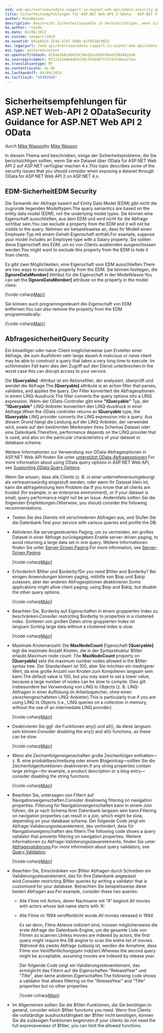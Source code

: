 ```yaml
---
uid: web-api/overview/odata-support-in-aspnet-web-api/odata-security-guidance
title: Sicherheitsempfehlungen für ASP.NET Web-API 2-OData - ASP.NET 4.x
author: MikeWasson
description: Beschreibt Sicherheitsaspekte zu berücksichtigen, wenn Sie ein Dataset über OData für ASP.NET Web API 2 auf ASP.NET verfügbar machen 4.x.
ms.author: riande
ms.date: 02/06/2013
ms.custom: seoapril2019
ms.assetid: b91e6424-1544-4747-bd0b-d1f8418c9653
msc.legacyurl: /web-api/overview/odata-support-in-aspnet-web-api/odata-security-guidance
msc.type: authoredcontent
ms.openlocfilehash: 8194a368cb0629c30e32ec05bf4bed150d442ad8
ms.sourcegitcommit: 0f1119340e4464720cfd16d0ff15764746ea1fea
ms.translationtype: MT
ms.contentlocale: de-DE
ms.lasthandoff: 04/09/2019
ms.locfileid: "59393508"
---
```

# <a name="security-guidance-for-aspnet-web-api-2-odata"></a><span data-ttu-id="775d6-103">Sicherheitsempfehlungen für ASP.NET Web-API 2 OData</span><span class="sxs-lookup"><span data-stu-id="775d6-103">Security Guidance for ASP.NET Web API 2 OData</span></span>

<span data-ttu-id="775d6-104">durch [Mike Wasson](https://github.com/MikeWasson)</span><span class="sxs-lookup"><span data-stu-id="775d6-104">by [Mike Wasson](https://github.com/MikeWasson)</span></span>

<span data-ttu-id="775d6-105">In diesem Thema wird beschrieben, einige der Sicherheitsprobleme, die Sie berücksichtigen sollten, wenn Sie ein Dataset über OData für ASP.NET Web API 2 auf ASP.NET verfügbar machen 4.x.</span><span class="sxs-lookup"><span data-stu-id="775d6-105">This topic describes some of the security issues that you should consider when exposing a dataset through OData for ASP.NET Web API 2 on ASP.NET 4.x.</span></span>

## <a name="edm-security"></a><span data-ttu-id="775d6-106">EDM-Sicherheit</span><span class="sxs-lookup"><span data-stu-id="775d6-106">EDM Security</span></span>

<span data-ttu-id="775d6-107">Die Semantik der Abfrage basiert auf Entity Data Model (EDM) gibt nicht die zugrunde liegenden Modelltypen.</span><span class="sxs-lookup"><span data-stu-id="775d6-107">The query semantics are based on the entity data model (EDM), not the underlying model types.</span></span> <span data-ttu-id="775d6-108">Sie können eine Eigenschaft ausschließen, aus dem EDM und wird nicht für die Abfrage sichtbar sein.</span><span class="sxs-lookup"><span data-stu-id="775d6-108">You can exclude a property from the EDM and it will not be visible to the query.</span></span> <span data-ttu-id="775d6-109">Nehmen wir beispielsweise an, dass Ihr Modell einen Employee-Typ mit einem Gehalt-Eigenschaft enthält.</span><span class="sxs-lookup"><span data-stu-id="775d6-109">For example, suppose your model includes an Employee type with a Salary property.</span></span> <span data-ttu-id="775d6-110">Sie sollten diese Eigenschaft des EDM, um es von Clients ausblenden ausgeschlossen werden.</span><span class="sxs-lookup"><span data-stu-id="775d6-110">You might want to exclude this property from the EDM to hide it from clients.</span></span>

<span data-ttu-id="775d6-111">Es gibt zwei Möglichkeiten, eine Eigenschaft vom EDM ausschließen.</span><span class="sxs-lookup"><span data-stu-id="775d6-111">There are two ways to exclude a property from the EDM.</span></span> <span data-ttu-id="775d6-112">Sie können festlegen, die **[IgnoreDataMember]** Attribut für die Eigenschaft in der Modellklasse:</span><span class="sxs-lookup"><span data-stu-id="775d6-112">You can set the **[IgnoreDataMember]** attribute on the property in the model class:</span></span>

[!code-csharp[Main](odata-security-guidance/samples/sample1.cs)]

<span data-ttu-id="775d6-113">Sie können auch programmgesteuert die-Eigenschaft von EDM entfernen:</span><span class="sxs-lookup"><span data-stu-id="775d6-113">You can also remove the property from the EDM programmatically:</span></span>

[!code-csharp[Main](odata-security-guidance/samples/sample2.cs)]

## <a name="query-security"></a><span data-ttu-id="775d6-114">Abfragesicherheit</span><span class="sxs-lookup"><span data-stu-id="775d6-114">Query Security</span></span>

<span data-ttu-id="775d6-115">Ein böswilliger oder naive-Client möglicherweise zum Erstellen einer Abfrage, die zum Ausführen sehr lange dauert.</span><span class="sxs-lookup"><span data-stu-id="775d6-115">A malicious or naive client may be able to construct a query that takes a very long time to execute.</span></span> <span data-ttu-id="775d6-116">Im schlimmsten Fall kann dies den Zugriff auf den Dienst unterbrechen.</span><span class="sxs-lookup"><span data-stu-id="775d6-116">In the worst case this can disrupt access to your service.</span></span>

<span data-ttu-id="775d6-117">Die **[Queryable]** -Attribut ist ein Aktionsfilter, der analysiert, überprüft und wendet die Abfrage.</span><span class="sxs-lookup"><span data-stu-id="775d6-117">The **[Queryable]** attribute is an action filter that parses, validates, and applies the query.</span></span> <span data-ttu-id="775d6-118">Der Filter konvertiert die Abfrageoptionen in einem LINQ-Ausdruck.</span><span class="sxs-lookup"><span data-stu-id="775d6-118">The filter converts the query options into a LINQ expression.</span></span> <span data-ttu-id="775d6-119">Wenn der OData-Controller gibt eine **"IQueryable"** Typ, der **"IQueryable"** LINQ-Anbieter konvertiert den LINQ-Ausdruck in einer Abfrage.</span><span class="sxs-lookup"><span data-stu-id="775d6-119">When the OData controller returns an **IQueryable** type, the **IQueryable** LINQ provider converts the LINQ expression into a query.</span></span> <span data-ttu-id="775d6-120">Aus diesem Grund hängt die Leistung auf der LINQ-Anbieter, der verwendet wird, sowie auf den bestimmten Merkmalen Ihres Schemas Dataset oder eine Datenbank.</span><span class="sxs-lookup"><span data-stu-id="775d6-120">Therefore, performance depends on the LINQ provider that is used, and also on the particular characteristics of your dataset or database schema.</span></span>

<span data-ttu-id="775d6-121">Weitere Informationen zur Verwendung von OData-Abfrageoptionen in ASP.NET Web-API finden Sie unter [unterstützt OData-Abfrageoptionen](supporting-odata-query-options.md).</span><span class="sxs-lookup"><span data-stu-id="775d6-121">For more information about using OData query options in ASP.NET Web API, see [Supporting OData Query Options](supporting-odata-query-options.md).</span></span>

<span data-ttu-id="775d6-122">Wenn Sie wissen, dass alle Clients (z. B. in einer unternehmensumgebung) als vertrauenswürdig eingestuft werden, oder wenn Ihr Dataset klein ist, kann die abfrageleistung kein Problem dar.</span><span class="sxs-lookup"><span data-stu-id="775d6-122">If you know that all clients are trusted (for example, in an enterprise environment), or if your dataset is small, query performance might not be an issue.</span></span> <span data-ttu-id="775d6-123">Andernfalls sollten Sie die folgenden Empfehlungen.</span><span class="sxs-lookup"><span data-stu-id="775d6-123">Otherwise, you should consider the following recommendations.</span></span>

- <span data-ttu-id="775d6-124">Testen Sie des Diensts mit verschiedenen Abfragen aus, und Stufen Sie die Datenbank.</span><span class="sxs-lookup"><span data-stu-id="775d6-124">Test your service with various queries and profile the DB.</span></span>
- <span data-ttu-id="775d6-125">Aktivieren Sie servergesteuertes Paging, um zu vermeiden, ein großes Dataset in einer Abfrage zurückgegeben.</span><span class="sxs-lookup"><span data-stu-id="775d6-125">Enable server-driven paging, to avoid returning a large data set in one query.</span></span> <span data-ttu-id="775d6-126">Weitere Informationen finden Sie unter [Server-Driven Paging](supporting-odata-query-options.md#server-paging).</span><span class="sxs-lookup"><span data-stu-id="775d6-126">For more information, see [Server-Driven Paging](supporting-odata-query-options.md#server-paging).</span></span> 

    [!code-csharp[Main](odata-security-guidance/samples/sample3.cs)]
- <span data-ttu-id="775d6-127">Erforderlich $filter und $orderby?</span><span class="sxs-lookup"><span data-stu-id="775d6-127">Do you need $filter and $orderby?</span></span> <span data-ttu-id="775d6-128">Bei einigen Anwendungen können paging, mithilfe von $top und $skip zulassen, aber der anderen Abfrageoptionen deaktivieren.</span><span class="sxs-lookup"><span data-stu-id="775d6-128">Some applications might allow client paging, using $top and $skip, but disable the other query options.</span></span> 

    [!code-csharp[Main](odata-security-guidance/samples/sample4.cs)]
- <span data-ttu-id="775d6-129">Beachten Sie, $orderby auf Eigenschaften in einem gruppierten Index zu beschränken.</span><span class="sxs-lookup"><span data-stu-id="775d6-129">Consider restricting $orderby to properties in a clustered index.</span></span> <span data-ttu-id="775d6-130">Sortieren von großen Daten ohne gruppierten Index ist langsam.</span><span class="sxs-lookup"><span data-stu-id="775d6-130">Sorting large data without a clustered index is slow.</span></span> 

    [!code-csharp[Main](odata-security-guidance/samples/sample5.cs)]
- <span data-ttu-id="775d6-131">Maximale Knotenanzahl: Die **MaxNodeCount** Eigenschaft **[Queryable]** legt die maximale Anzahl Knoten, die in der Syntaxstruktur $filter erlaubt.</span><span class="sxs-lookup"><span data-stu-id="775d6-131">Maximum node count: The **MaxNodeCount** property on **[Queryable]** sets the maximum number nodes allowed in the $filter syntax tree.</span></span> <span data-ttu-id="775d6-132">Der Standardwert ist 100, aber Sie möchten ein niedrigerer Wert, da eine große Anzahl von Knoten zum Kompilieren langsam sein kann.</span><span class="sxs-lookup"><span data-stu-id="775d6-132">The default value is 100, but you may want to set a lower value, because a large number of nodes can be slow to compile.</span></span> <span data-ttu-id="775d6-133">Dies gilt insbesondere bei Verwendung von LINQ to Objects (z. B. LINQ-Abfragen in einer Auflistung im Arbeitsspeicher, ohne einen zwischengeschalteten LINQ-Anbieter).</span><span class="sxs-lookup"><span data-stu-id="775d6-133">This is particularly true if you are using LINQ to Objects (i.e., LINQ queries on a collection in memory, without the use of an intermediate LINQ provider).</span></span> 

    [!code-csharp[Main](odata-security-guidance/samples/sample6.cs)]
- <span data-ttu-id="775d6-134">Deaktivieren Sie ggf. die Funktionen any() und all(), da diese langsam sein können.</span><span class="sxs-lookup"><span data-stu-id="775d6-134">Consider disabling the any() and all() functions, as these can be slow.</span></span> 

    [!code-csharp[Main](odata-security-guidance/samples/sample7.cs)]
- <span data-ttu-id="775d6-135">Wenn alle Zeichenfolgeneigenschaften große Zeichenfolgen enthalten&#8212;z. B. eine produktbeschreibung oder einem Blogeintrag&#8212;sollten Sie die Zeichenfolgenfunktionen deaktivieren.</span><span class="sxs-lookup"><span data-stu-id="775d6-135">If any string properties contain large strings&#8212;for example, a product description or a blog entry&#8212;consider disabling the string functions.</span></span> 

    [!code-csharp[Main](odata-security-guidance/samples/sample8.cs)]
- <span data-ttu-id="775d6-136">Beachten Sie, untersagen von Filtern auf Navigationseigenschaften.</span><span class="sxs-lookup"><span data-stu-id="775d6-136">Consider disallowing filtering on navigation properties.</span></span> <span data-ttu-id="775d6-137">Filterung für Navigationseigenschaften kann in einem Join führen, die je nach Schema Ihrer Datenbank langsam sein kann.</span><span class="sxs-lookup"><span data-stu-id="775d6-137">Filtering on navigation properties can result in a join, which might be slow, depending on your database schema.</span></span> <span data-ttu-id="775d6-138">Der folgende Code zeigt ein Abfrage-Validierungssteuerelement, das verhindert, dass für Navigationseigenschaften des filtern.</span><span class="sxs-lookup"><span data-stu-id="775d6-138">The following code shows a query validator that prevents filtering on navigation properties.</span></span> <span data-ttu-id="775d6-139">Weitere Informationen zu Abfrage-Validierungssteuerelemente, finden Sie unter [Abfragevalidierung](supporting-odata-query-options.md#query-validation).</span><span class="sxs-lookup"><span data-stu-id="775d6-139">For more information about query validators, see [Query Validation](supporting-odata-query-options.md#query-validation).</span></span> 

    [!code-csharp[Main](odata-security-guidance/samples/sample9.cs)]
- <span data-ttu-id="775d6-140">Beachten Sie, Einschränken von $filter Abfragen durch Schreiben ein Validierungssteuerelement, das für Ihre Datenbank angepasst wird.</span><span class="sxs-lookup"><span data-stu-id="775d6-140">Consider restricting $filter queries by writing a validator that is customized for your database.</span></span> <span data-ttu-id="775d6-141">Betrachten Sie beispielsweise diese beiden Abfragen aus:</span><span class="sxs-lookup"><span data-stu-id="775d6-141">For example, consider these two queries:</span></span> 

  - <span data-ttu-id="775d6-142">Alle Filme mit Actors, deren Nachname mit "A" beginnt.</span><span class="sxs-lookup"><span data-stu-id="775d6-142">All movies with actors whose last name starts with ‘A'.</span></span>
  - <span data-ttu-id="775d6-143">Alle Filme im 1994 veröffentlicht wurde.</span><span class="sxs-lookup"><span data-stu-id="775d6-143">All movies released in 1994.</span></span>

    <span data-ttu-id="775d6-144">Es sei denn, Filme Akteure indiziert sind, müssen möglicherweise die erste Abfrage der Datenbank-Engine, um die gesamte Liste von Filmen zu scannen.</span><span class="sxs-lookup"><span data-stu-id="775d6-144">Unless movies are indexed by actors, the first query might require the DB engine to scan the entire list of movies.</span></span> <span data-ttu-id="775d6-145">Während die zweite Abfrage zulässig ist, werden die Annahme, dass Filme von Veröffentlichungsjahr indiziert.</span><span class="sxs-lookup"><span data-stu-id="775d6-145">Whereas the second query might be acceptable, assuming movies are indexed by release year.</span></span>

    <span data-ttu-id="775d6-146">Der folgende Code zeigt ein Validierungssteuerelement, das ermöglicht das Filtern auf die Eigenschaften "ReleaseYear" und "Title", aber keine anderen Eigenschaften.</span><span class="sxs-lookup"><span data-stu-id="775d6-146">The following code shows a validator that allows filtering on the "ReleaseYear" and "Title" properties but no other properties.</span></span>

    [!code-csharp[Main](odata-security-guidance/samples/sample10.cs)]
- <span data-ttu-id="775d6-147">Im Allgemeinen sollten Sie die $filter-Funktionen, die Sie benötigen.</span><span class="sxs-lookup"><span data-stu-id="775d6-147">In general, consider which $filter functions you need.</span></span> <span data-ttu-id="775d6-148">Wenn Ihre Clients die vollständige ausdrucksfähigkeit der $filter nicht benötigen, können Sie die zulässigen Funktionen begrenzen.</span><span class="sxs-lookup"><span data-stu-id="775d6-148">If your clients do not need the full expressiveness of $filter, you can limit the allowed functions.</span></span>
